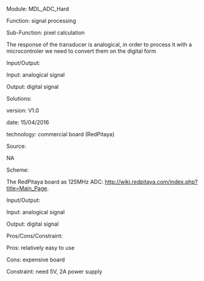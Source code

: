 Module: MDL_ADC_Hard

Function: signal processing

Sub-Function: pixel calculation

The response of the transducer is analogical, in order to process it with a microcontroler we need to convert them on the digital form

Input/Output:

Input: analogical signal

Output: digital signal

Solutions: 

version: V1.0

date: 15/04/2016

technology: commercial board (RedPitaya)

Source:

NA

Scheme:

The RedPitaya board as 125MHz ADC: http://wiki.redpitaya.com/index.php?title=Main_Page.

Input/Output: 

Input: analogical signal

Output: digital signal

Pros/Cons/Constraint: 

Pros: relatively easy to use

Cons: expensive board

Constraint: need 5V, 2A power supply

